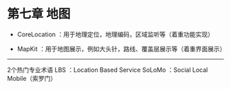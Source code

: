 # 第七章 地图


> 
- CoreLocation ：用于地理定位，地理编码，区域监听等（着重功能实现）

> 
- MapKit ：用于地图展示，例如大头针，路线、覆盖层展示等（着重界面展示）

------

> 
2个热门专业术语
LBS ：Location Based Service
SoLoMo ：Social Local Mobile（索罗门）
